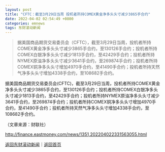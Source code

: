 ```yaml
---
layout: post
title: "CFTC：截至3月29日当周 投机者所持COMEX黄金净多头头寸减少3865手合约"
date: 2022-04-02 02:54:49 +0800
categories: emnews
tags: 东财滚动新闻
---
```

> 据美国商品期货交易委员会（CFTC），截至3月29日当周，投机者所持COMEX黄金净多头头寸减少3865手合约，至130126手合约；投机者所持COMEX白银净多头头寸减少1813手合约，至42429手合约；投机者所持NYMEX原油净多头头寸减少3641手合约，至269874手合约；投机者所持COMEX铜净多头头寸增加4970手合约，至41490手合约；投机者所持天然气净多头头寸增加4338手合约，至108682手合约。

<p>据美国商品期货交易委员会(CFTC)，截至3月29日当周，投机者所持COMEX黄金净多头头寸减少3865手合约，至130126手合约；投机者所持COMEX白银净多头头寸减少1813手合约，至42429手合约；投机者所持NYMEX原油净多头头寸减少3641手合约，至269874手合约；投机者所持COMEX铜净多头头寸增加4970手合约，至41490手合约；投机者所持天然气净多头头寸增加4338手合约，至108682手合约。</p><p class="em_media">（文章来源：财联社）</p>

<http://finance.eastmoney.com/news/1351,202204022331563055.html>

[返回东财滚动新闻](//finews.withounder.com/emnews/)｜[返回首页](//finews.withounder.com/)